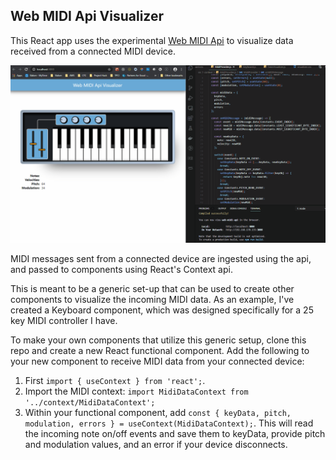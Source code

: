 ## Web MIDI Api Visualizer

This React app uses the experimental [Web MIDI Api](https://webaudio.github.io/web-midi-api/) to visualize data received from a connected MIDI device. 

![keyboard-gif](web-midi-react-keyboard.gif)

MIDI messages sent from a connected device are ingested using the api, and passed to components using React's Context api.

This is meant to be a generic set-up that can be used to create other components to visualize the incoming MIDI data. As an example, I've created a Keyboard component, which was designed specifically for a 25 key MIDI controller I have.

To make your own components that utilize this generic setup, clone this repo and create a new React functional component. Add the following to your new component to receive MIDI data from your connected device:
1. First `import { useContext } from 'react';`.
2. Import the MIDI context: `import MidiDataContext from '../context/MidiDataContext';`
3. Within your functional component, add `const { keyData, pitch, modulation, errors } = useContext(MidiDataContext);`. This will read the incoming note on/off events and save them to keyData, provide pitch and modulation values, and an error if your device disconnects.

